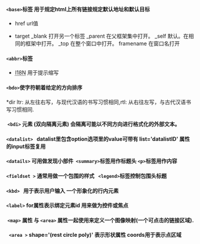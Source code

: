  ####  `<base>`标签 用于规定html上所有链接规定默认地址和默认目标 
  *    href        url值
    	
  *    target     _blank            打开另一个标签
                  _parent           在父框架集中打开。
                  _self             默认。在相同的框架中打开。
                  _top              在整个窗口中打开。
                  framename         在窗口名打开
                  
#### `<abbr>`标签 
 * <abbr title="Internationalization">I18N</abbr> 用于提示缩写
 
 #### `<bdo>`使字符朝着给定的方向排序
*dir ltr: 从左往右写，与现代汉语的书写习惯相同,rtl: 从右往左写，与古代汉语书写习惯相同.
 ####  `<bdi>` 元素 (双向隔离元素) 会隔离可能以不同方向进行格式化的外部文本。
 
 #### `<datalist>`   datalist里包含option选项里的value可带有 list='datalistID' 属性的input标签复用
 #### `<datails>` 可用做发现小部件  `<summary>`标签用作标题头 `<p>`标签用作内容
 #### `<fieldset >` 通常用做一个包围的样式 ` <legend>`标签控制包围头标题
 #### `<kbd>`   用于表示用户输入 一个形象化的行内元素
 #### `<label>` for属性表示绑定元素id 用来做为控件或焦点
 ####  `<map>` 属性 与 `<area>` 属性一起使用来定义一个图像映射(一个可点击的链接区域).
 #### ` <area >` shape='(rest circle poly)' 表示形状属性  coords用于表示点区域
